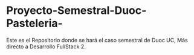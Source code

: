 # Proyecto-Semestral-Duoc-Pasteleria-
Este es el Repositorio donde se hará el caso semestral de Duoc UC, Más directo a Desarrollo FullStack 2.
